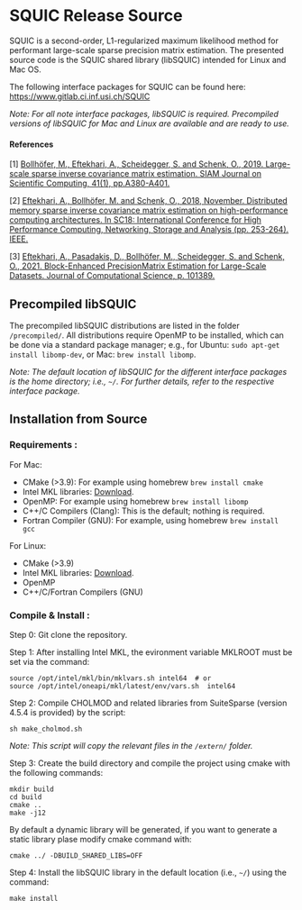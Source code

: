 # SQUIC Release Source

SQUIC is a second-order, L1-regularized maximum likelihood method for performant large-scale sparse precision matrix estimation. The presented source code is the SQUIC shared library (libSQUIC) intended for Linux and Mac OS.

The following interface packages for SQUIC can be found here: https://www.gitlab.ci.inf.usi.ch/SQUIC 

_Note: For all note interface packages, libSQUIC is required. Precompiled versions of libSQUIC for Mac and Linux are available and are ready to use._ 


#### References

[1] [Bollhöfer, M., Eftekhari, A., Scheidegger, S. and Schenk, O., 2019. Large-scale sparse inverse covariance matrix estimation. SIAM Journal on Scientific Computing, 41(1), pp.A380-A401.](https://epubs.siam.org/doi/abs/10.1137/17M1147615?journalCode=sjoce3)

[2] [Eftekhari, A., Bollhöfer, M. and Schenk, O., 2018, November. Distributed memory sparse inverse covariance matrix estimation on high-performance computing architectures. In SC18: International Conference for High Performance Computing, Networking, Storage and Analysis (pp. 253-264). IEEE.](https://dl.acm.org/doi/10.5555/3291656.3291683)

[3] [Eftekhari, A., Pasadakis, D., Bollhöfer, M., Scheidegger, S. and Schenk, O., 2021. Block-Enhanced PrecisionMatrix                 Estimation for Large-Scale Datasets. Journal of Computational Science, p. 101389.](https://www.sciencedirect.com/science/article/pii/S1877750321000776)


## Precompiled libSQUIC

The precompiled libSQUIC distributions are listed in the folder ``/precompiled/``. All distributions require OpenMP to be installed, which can be done via a standard package manager; e.g., for Ubuntu: ``sudo apt-get install libomp-dev``, or  Mac: ``brew install libomp``.  

_Note: The default location of libSQUIC for the different interface packages is the home directory; i.e., ``~/``. For further details, refer to the respective interface package._

## Installation from Source

### Requirements :

For Mac:
- CMake (>3.9): For example using homebrew ``brew install cmake``
- Intel MKL libraries: [Download](https://software.intel.com/content/www/us/en/develop/tools/oneapi/base-toolkit/download.html?operatingsystem=mac&distributions=webdownload&options=online).
- OpenMP: For example using homebrew ``brew install libomp`` 
- C++/C Compilers (Clang): This is the default; nothing is required.
- Fortran Compiler (GNU): For example, using homebrew ``brew install gcc``

For Linux:
- CMake (>3.9)
- Intel MKL libraries: [Download](https://software.intel.com/content/www/us/en/develop/tools/oneapi/base-toolkit/download.html?operatingsystem=linux&distributions=webdownload&options=online).
- OpenMP 
- C++/C/Fortran Compilers (GNU)


### Compile & Install :

Step 0: Git clone the repository.

Step 1: After installing Intel MKL, the evironment variable MKLROOT must be set via the command:
```angular2
source /opt/intel/mkl/bin/mklvars.sh intel64  # or 
source /opt/intel/oneapi/mkl/latest/env/vars.sh  intel64
```

Step 2: Compile CHOLMOD and related libraries from SuiteSparse (version 4.5.4 is provided) by the script:
	
```angular2
sh make_cholmod.sh 
```
_Note: This script will copy the relevant files in the ``/extern/`` folder._

Step 3: Create the build directory and compile the project using cmake with the following commands:  
```angular2
mkdir build
cd build
cmake ..
make -j12
```
By default a dynamic library will be generated, if you want to generate a static library plase modify
cmake command with:
```aungular2
cmake ../ -DBUILD_SHARED_LIBS=OFF
```

Step 4: Install the libSQUIC library in the default location (i.e., ``~/``) using the command:

```angular2
make install 
```
